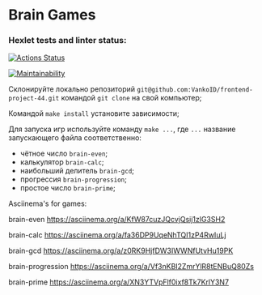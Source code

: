 # Brain Games

### Hexlet tests and linter status:
[![Actions Status](https://github.com/VankoID/frontend-project-44/actions/workflows/hexlet-check.yml/badge.svg)](https://github.com/VankoID/frontend-project-44/actions)

[![Maintainability](https://api.codeclimate.com/v1/badges/9a9e60aa7b0fc6bbce1b/maintainability)](https://codeclimate.com/github/VankoID/frontend-project-44/maintainability)

Склонируйте локально репозиторий `git@github.com:VankoID/frontend-project-44.git` командой `git clone` на свой компьютер;

Командой `make install` установите зависимости;

Для запуска игр используйте команду `make ...`, где `...` название запускающего файла соответственно:
 
- чётное число `brain-even`;
- калькулятор `brain-calc`;
- наибольший делитель `brain-gcd`;
- прогрессия `brain-progression`;
- простое число `brain-prime`;



Asciinema's for games:

brain-even https://asciinema.org/a/KfW87cuzJQcvjQsij1zlG3SH2

brain-calc https://asciinema.org/a/fa36DP9UqeNhTQI1zP4RwIuLj

brain-gcd https://asciinema.org/a/z0RK9HjfDW3IWWNfUtvHu19PK

brain-progression https://asciinema.org/a/Vf3nKBI2ZmrYlR8tENBuQ80Zs

brain-prime https://asciinema.org/a/XN3YTVpFlf0ixf8Tk7KrlY3N7
